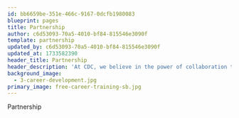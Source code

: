 ```yaml
---
id: bb6659be-351e-466c-9167-0dcfb1980083
blueprint: pages
title: Partnership
author: c6d53093-70a5-4010-bf84-815546e3090f
template: partnership
updated_by: c6d53093-70a5-4010-bf84-815546e3090f
updated_at: 1733582390
header_title: Partnership
header_description: 'At CDC, we believe in the power of collaboration to drive meaningful change. Our partnership program is designed to create mutually beneficial relationships that support our mission of empowering individuals through professional development and career growth. You can contribute to this mission by partnering with us while gaining access to exclusive benefits and opportunities.'
background_image:
  - 3-career-development.jpg
primary_image: free-career-training-sb.jpg
---
```

Partnership